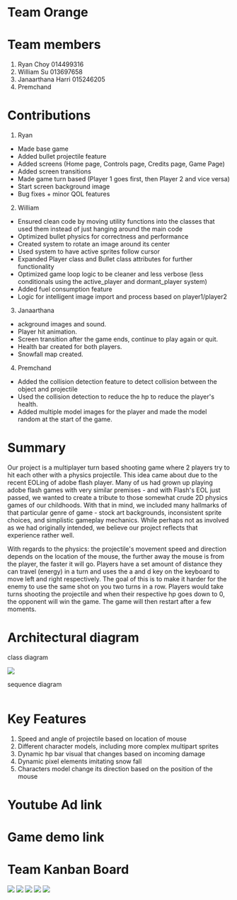# Team Orange
# Team members
1. Ryan Choy 014499316
2. William Su 013697658
3. Janaarthana Harri 015246205
4. Premchand

# Contributions
1. Ryan
 - Made base game
 - Added bullet projectile feature
 - Added screens (Home page, Controls page, Credits page, Game Page)
 - Added screen transitions
 - Made game turn based (Player 1 goes first, then Player 2 and vice versa)
 - Start screen background image
 - Bug fixes + minor QOL features 
2. William
 - Ensured clean code by moving utility functions into the classes that used them instead of just hanging around the main code
 - Optimized bullet physics for correctness and performance
 - Created system to rotate an image around its center
 - Used system to have active sprites follow cursor
 - Expanded Player class and Bullet class attributes for further functionality
 - Optimized game loop logic to be cleaner and less verbose (less conditionals using the active_player and dormant_player system)
 - Added fuel consumption feature
 - Logic for intelligent image import and process based on player1/player2
3. Janaarthana
 - ackground images and sound.
 - Player hit animation.
 - Screen transition after the game ends, continue to play again or quit.
 - Health bar created for both players.
 - Snowfall map created.
4. Premchand
 - Added the collision detection feature to detect collision between the object and projectile
 - Used the collision detection to reduce the hp to reduce the player's health.
 - Added multiple model images for the player and made the model random at the start of the game.


# Summary
Our project is a multiplayer turn based shooting game where 2 players try to hit each other with a physics projectile. This idea came about due to the recent EOLing of adobe flash player. Many of us had grown up playing adobe flash games with very similar premises - and with Flash's EOL just passed, we wanted to create a tribute to those somewhat crude 2D physics games of our childhoods. With that in mind, we included many hallmarks of that particular genre of game - stock art backgrounds, inconsistent sprite choices, and simplistic gameplay mechanics. While perhaps not as involved as we had originally intended, we believe our project reflects that experience rather well.

With regards to the physics: the projectile's movement speed and direction depends on the location of the mouse, the further away the mouse is from the player, the faster it will go. Players have a set amount of distance they can travel (energy) in a turn and uses the a and d key on the keyboard to move left and right respectively. The goal of this is to make it harder for the enemy to use the same shot on you two turns in a row. Players would take turns shooting the projectile and when their respective hp goes down to 0, the opponent will win the game. The game will then restart after a few moments.

# Architectural diagram
class diagram

![](img/activity_diagram.png)

sequence diagram

![]()

# Key Features
1. Speed and angle of projectile based on location of mouse
2. Different character models, including more complex multipart sprites
3. Dynamic hp bar visual that changes based on incoming damage
4. Dynamic pixel elements imitating snow fall
5. Characters model change its direction based on the position of the mouse

# Youtube Ad link

# Game demo link

# Team Kanban Board
![](img/kb1.png)
![](img/kb2.png)
![](img/kb3.png)
![](img/kb4.png)
![](img/kb5.png)
